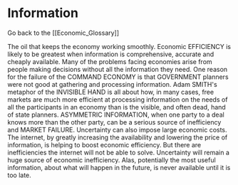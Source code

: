 # Information

Go back to the [[Economic_Glossary]]


The oil that keeps the economy working smoothly. Economic EFFICIENCY is likely to be greatest when information is comprehensive, accurate and cheaply available. Many of the problems facing economies arise from people making decisions without all the information they need. One reason for the failure of the COMMAND ECONOMY is that GOVERNMENT planners were not good at gathering and processing information. Adam SMITH's metaphor of the INVISIBLE HAND is all about how, in many cases, free markets are much more efficient at processing information on the needs of all the participants in an economy than is the visible, and often dead, hand of state planners. ASYMMETRIC INFORMATION, when one party to a deal knows more than the other party, can be a serious source of inefficiency and MARKET FAILURE. Uncertainty can also impose large economic costs. The internet, by greatly increasing the availability and lowering the price of information, is helping to boost economic efficiency. But there are inefficiencies the internet will not be able to solve. Uncertainty will remain a huge source of economic inefficiency. Alas, potentially the most useful information, about what will happen in the future, is never available until it is too late.


